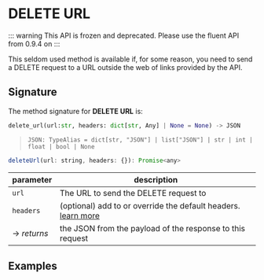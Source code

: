 # DELETE URL
::: warning
This API is frozen and deprecated.  Please use the fluent API from 0.9.4 on
:::

This seldom used method is available if, for some reason, you need to send a DELETE request to a URL outside the web of links provided by the API.


## Signature
The method signature for **DELETE URL** is:
<tabs>
<tab name="Python">

```python
delete_url(url:str, headers: dict[str, Any] | None = None) -> JSON
```
> `JSON: TypeAlias = dict[str, "JSON"] | list["JSON"] | str | int | float | bool | None`
</tab>

<tab name="JavaScript">

```javascript
deleteUrl(url: string, headers: {}): Promise<any>
```
</tab>

<future-languages />
</tabs>

| parameter         | description                                                                 |
| ----------------- | ----------------------------------------------------------------------------|
| `url`             | The URL to send the DELETE request to                                       |
| `headers`         | (optional) add to or override the default headers.<br/>[learn more](/deprecated/headers) |
| -> *returns*      | the JSON from the payload of the response to this request                   |


## Examples
